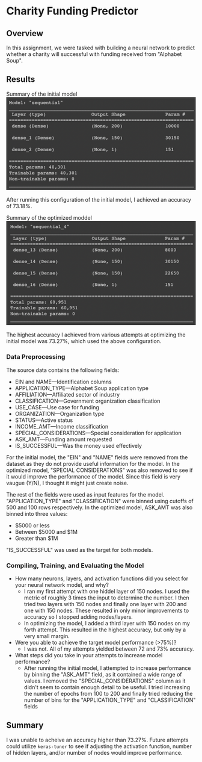 # Charity Funding Predictor

## Overview
In this assignment, we were tasked with building a neural network to predict whether a charity will successful with funding received from "Alphabet Soup". 

## Results
Summary of the initial model
!["Initial Model"](Images/initial_model.png)

After running this configuration of the initial model, I achieved an accuracy of 73.18%.

Summary of the optimized moddel
!["Optimized Model"](Images/optimized_model.png)

The highest accuracy I achieved from various attempts at optimizing the initial model was 73.27%, which used the above configuration.

### Data Preprocessing
The source data contains the following fields:
* EIN and NAME—Identification columns
* APPLICATION_TYPE—Alphabet Soup application type
* AFFILIATION—Affiliated sector of industry
* CLASSIFICATION—Government organization classification
* USE_CASE—Use case for funding
* ORGANIZATION—Organization type
* STATUS—Active status
* INCOME_AMT—Income classification
* SPECIAL_CONSIDERATIONS—Special consideration for application
* ASK_AMT—Funding amount requested
* IS_SUCCESSFUL—Was the money used effectively

For the initial model, the "EIN" and "NAME" fields were removed from the dataset as they do not provide useful information for the model. In the optimized model, "SPECIAL CONSIDERATIONS" was also removed to see if it would improve the performance of the model. Since this field is very vaugue (Y/N), I thought it might just create noise.    

The rest of the fields were used as input features for the model. "APPLICATION_TYPE" and "CLASSIFICATION" were binned using cutoffs of 500 and 100 rows respectively. In the optimized model, ASK_AMT was also binned into three values:
* $5000 or less
* Between $5000 and $1M
* Greater than $1M   

"IS_SUCCESSFUL" was used as the target for both models.


### Compiling, Training, and Evaluating the Model
* How many neurons, layers, and activation functions did you select for your neural network model, and why?
    * I ran my first attempt with one hiddel layer of 150 nodes. I used the metric of roughly 3 times the input to determine the number. I then tried two layers with 150 nodes and finally one layer with 200 and one with 150 nodes. These resulted in only minor improvements to accuracy so I stopped adding nodes/layers.
    * In optimizing the model, I added a third layer with 150 nodes on my forth attempt. This resulted in the highest accuracy, but only by a very small margin.
* Were you able to achieve the target model performance (>75%)?
    * I was not. All of my attempts yielded between 72 and 73% accuracy.
* What steps did you take in your attempts to increase model performance?
    * After running the initial model, I attempted to increase performance by binning the "ASK_AMT" field, as it contained a wide range of values. I removed the "SPECIAL_CONSIDERATIONS" column as it didn't seem to contain enough detail to be useful. I tried increasing the number of epochs from 100 to 200 and finally tried reducing the number of bins for the "APPLICATION_TYPE" and "CLASSIFICATION" fields

## Summary

I was unable to acheive an accuracy higher than 73.27%. Future attempts could utilize `keras-tuner` to see if adjusting the activation function, number of hidden layers, and/or number of nodes would improve performance.